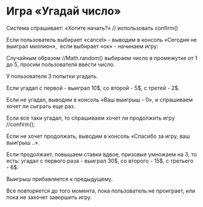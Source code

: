 # Игра «Угадай число» 

<p>Система спрашивает: «Хотите начать?» // использовать confirm()</p>
<p>Если пользователь выбирает «сancel» - выводим в консоль «Сегодня не выиграл миллион»,  если выбирает «ок» - начинаем игру:</p>
<p>Случайным образом //Math.random() выбираем число в промежутке от 1 до 5, просим пользователя ввести число. </p>
<p>У пользователя 3 попытки угадать.</p>
<p>Если угадал с первой - выиграл 10$, со второй - 5$, с третей - 2$.</p>
<p>Если не угадал, выводим в консоль «Ваш выигрыш - 0», и спрашиваем хочет ли сыграть еще раз.</p>
<p>Если все таки угадал, то спрашиваем хочет ли продолжить игру //confirm();</p>
<p>Если не хочет продолжать, выводим в консоль «Спасибо за игру, ваш выигрыш ..».</p>
<p>Если продолжает, повышаем ставки вдвое, призовые умножаем на 3, то есть: угадал с первого раза - выиграл 30$, со второго - 15$, с третьего - 6$.</p>
<p>Выигрыш прибавляется к предыдущему.</p>
<p>Все повторяется до того момента, пока пользователь не проиграет, или пока не захочет завершить игру. </p>
